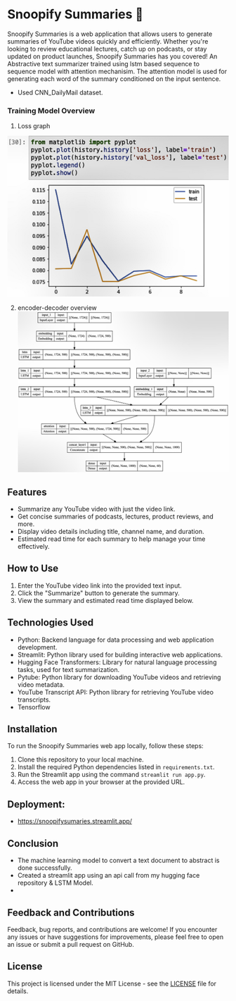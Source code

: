 # Snoopify Summaries 🌟

Snoopify Summaries is a web application that allows users to generate summaries of YouTube videos quickly and efficiently. Whether you're looking to review educational lectures, catch up on podcasts, or stay updated on product launches, Snoopify Summaries has you covered! An Abstractive text summarizer trained using lstm based sequence to sequence model with attention mechanisim. The attention model is used for generating each word of the summary conditioned on the input sentence.

- Used CNN_DailyMail dataset.

### Training Model Overview

1) Loss graph

![Output](./model/train_log.jpeg "loss overview")

2) encoder-decoder overview
![Output1](./model/model_plot.jpeg "model overview")

## Features

- Summarize any YouTube video with just the video link.
- Get concise summaries of podcasts, lectures, product reviews, and more.
- Display video details including title, channel name, and duration.
- Estimated read time for each summary to help manage your time effectively.

## How to Use

1. Enter the YouTube video link into the provided text input.
2. Click the "Summarize" button to generate the summary.
3. View the summary and estimated read time displayed below.

## Technologies Used

- Python: Backend language for data processing and web application development.
- Streamlit: Python library used for building interactive web applications.
- Hugging Face Transformers: Library for natural language processing tasks, used for text summarization.
- Pytube: Python library for downloading YouTube videos and retrieving video metadata.
- YouTube Transcript API: Python library for retrieving YouTube video transcripts.
- Tensorflow

## Installation

To run the Snoopify Summaries web app locally, follow these steps:

1. Clone this repository to your local machine.
2. Install the required Python dependencies listed in `requirements.txt`.
3. Run the Streamlit app using the command `streamlit run app.py`.
4. Access the web app in your browser at the provided URL.

## Deployment:
- https://snoopifysumaries.streamlit.app/

## Conclusion
- The machine learning model to convert a text document to abstract is done successfully.
- Created a streamlit app using an api call from my hugging face repository & LSTM Model.
- 
## Feedback and Contributions

Feedback, bug reports, and contributions are welcome! If you encounter any issues or have suggestions for improvements, please feel free to open an issue or submit a pull request on GitHub.

## License

This project is licensed under the MIT License - see the [LICENSE](LICENSE) file for details.
